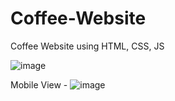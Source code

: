 # Coffee-Website
Coffee Website using HTML, CSS, JS

![image](https://github.com/user-attachments/assets/bae32674-94b8-4337-a6bb-f34fd7fbd830)

Mobile View -
![image](https://github.com/user-attachments/assets/5c5d9d70-6abd-4da7-bb24-b92289431e75)
